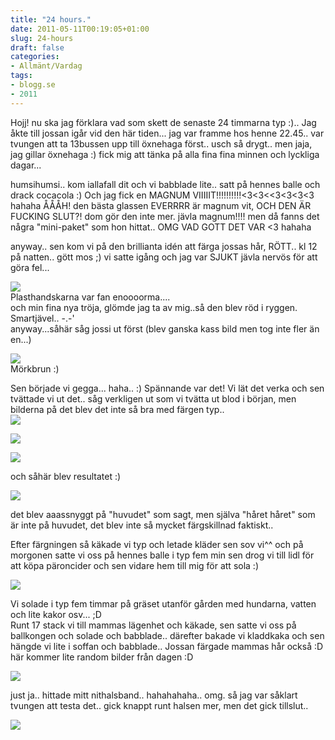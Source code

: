 ```yaml
---
title: "24 hours."
date: 2011-05-11T00:19:05+01:00
slug: 24-hours
draft: false
categories:
- Allmänt/Vardag
tags:
- blogg.se
- 2011
---
```

Hojj! nu ska jag förklara vad som skett de senaste 24 timmarna typ :).. Jag åkte till jossan igår vid den här tiden... jag var framme hos henne 22.45.. var tvungen att ta 13bussen upp till öxnehaga först.. usch så drygt.. men jaja, jag gillar öxnehaga :) fick mig att tänka på alla fina fina minnen och lyckliga dagar...  
  
humsihumsi.. kom iallafall dit och vi babblade lite.. satt på hennes balle och drack cocacola :) Och jag fick en MAGNUM VIIIIIT!!!!!!!!!!<3<3<<3<3<3<3 hahaha ÅÅÅH! den bästa glassen EVERRRR är magnum vit, OCH DEN ÄR FUCKING SLUT?! dom gör den inte mer. jävla magnum!!!! men då fanns det några "mini-paket" som hon hittat.. OMG VAD GOTT DET VAR <3 hahaha  
  
anyway.. sen kom vi på den brillianta idén att färga jossas hår, RÖTT.. kl 12 på natten.. gött mos ;) vi satte igång och jag var SJUKT jävla nervös för att göra fel...  
  
![](/assets/images/blogg.se/wp_000287_147338261.jpg)  
Plasthandskarna var fan enoooorma....  
och min fina nya tröja, glömde jag ta av mig..så den blev röd i ryggen. Smartjävel.. -.-'  
anyway...såhär såg jossi ut först (blev ganska kass bild men tog inte fler än en...)  
  
![](/assets/images/blogg.se/wp_000288_147338443.jpg)  
Mörkbrun :)  
  
Sen började vi gegga... haha.. :) Spännande var det! Vi lät det verka och sen tvättade vi ut det.. såg verkligen ut som vi tvätta ut blod i början, men bilderna på det blev det inte så bra med färgen typ..  
![](/assets/images/blogg.se/wp_000289_147338723.jpg)  
  
  
  
![](https://cdn2.cdnme.se/cdn/9-1/701517/images/2011/wp_000293_147338858.jpg)  
  
  
![](/assets/images/blogg.se/wp_000297_147341762.jpg)  
  
  
och såhär blev resultatet :)  
  
![](/assets/images/blogg.se/dsc02809_147342576.jpg)  
  
det blev aaassnyggt på "huvudet" som sagt, men själva "håret håret" som är inte på huvudet, det blev inte så mycket färgskillnad faktiskt..  
  
Efter färgningen så käkade vi typ och letade kläder sen sov vi^^ och på morgonen satte vi oss på hennes balle i typ fem min sen drog vi till lidl för att köpa päroncider och sen vidare hem till mig för att sola :)  
  
![](/assets/images/blogg.se/wp_000317_147344178.jpg)  
  
Vi solade i typ fem timmar på gräset utanför gården med hundarna, vatten och lite kakor osv... ;D  
Runt 17 stack vi till mammas lägenhet och käkade, sen satte vi oss på ballkongen och solade och babblade.. därefter bakade vi kladdkaka och sen hängde vi lite i soffan och babblade.. Jossan färgade mammas hår också :D  
här kommer lite random bilder från dagen :D  
  
![](/assets/images/blogg.se/wp_000338_147344606.jpg)  
  
  
just ja.. hittade mitt nithalsband.. hahahahaha.. omg. så jag var såklart tvungen att testa det.. gick knappt runt halsen mer, men det gick tillslut..  
  
![](/assets/images/blogg.se/wp_000349_147344672.jpg)